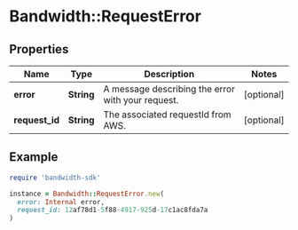 # Bandwidth::RequestError

## Properties

| Name | Type | Description | Notes |
| ---- | ---- | ----------- | ----- |
| **error** | **String** | A message describing the error with your request. | [optional] |
| **request_id** | **String** | The associated requestId from AWS. | [optional] |

## Example

```ruby
require 'bandwidth-sdk'

instance = Bandwidth::RequestError.new(
  error: Internal error,
  request_id: 12af78d1-5f88-4917-925d-17c1ac8fda7a
)
```

